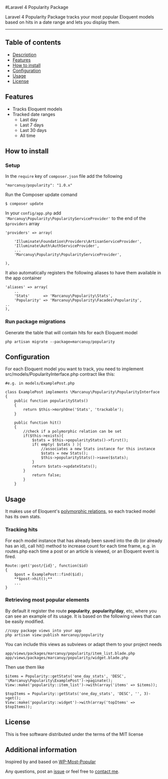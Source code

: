 #Laravel 4 Popularity Package

Laravel 4 Popularity Package tracks your most popular Eloquent models based on hits in a date range and lets you display them.

----
## Table of contents
 
* [Description](#description)
* [Features](#features)
* [How to install](#how-to-install)
* [Configuration](#configuration)
* [Usage](#usage)
* [License](#license)

## Features

* Tracks Eloquent models
* Tracked date ranges
  * Last day
  * Last 7 days
  * Last 30 days
  * All time

## How to install
### Setup
In the `require` key of `composer.json` file add the following

    "marcanuy/popularity": "1.0.x"

Run the Composer update comand

    $ composer update

In your `config/app.php` add `'Marcanuy\Popularity\PopularityServiceProvider'` to the end of the `$providers` array

    'providers' => array(

        'Illuminate\Foundation\Providers\ArtisanServiceProvider',
        'Illuminate\Auth\AuthServiceProvider',
        ...
        'Marcanuy\Popularity\PopularityServiceProvider',

    ),

It also automatically registers the following aliases to have them available in the app container

    'aliases' => array(
        ..
        'Stats'      => 'Marcanuy\Popularity\Stats',
        'Popularity' => 'Marcanuy\Popularity\Facades\Popularity',
	..
    ),

### Run package migrations
Generate the table that will contain hits for each Eloquent model

    php artisan migrate --package=marcanuy/popularity
    
## Configuration

For each Eloquent model you want to track, you need to implement src/models/PopularityInterface.php contract like this:

    #e.g. in models/ExamplePost.php

    class ExamplePost implements \Marcanuy\Popularity\PopularityInterface
    {
        public function popularityStats()
        {
            return $this->morphOne('Stats', 'trackable');
        }

        public function hit()
        {
            //check if a polymorphic relation can be set
            if($this->exists){
                $stats = $this->popularityStats()->first();
                if( empty( $stats ) ){
                    //associates a new Stats instance for this instance
                    $stats = new Stats();
                    $this->popularityStats()->save($stats);
                }
                return $stats->updateStats();
            }
                return false;            
            }
        }

## Usage

It makes use of Eloquent's [polymorphic relations](http://laravel.com/docs/eloquent#polymorphic-relations), so each tracked model has its own stats.

### Tracking hits
For each model instance that has already been saved into the db (or already has an id), call hit() method to increase count for each time frame, e.g. in routes.php each time a post or an article is viewed, or an Eloquent event is fired.

    Route::get('post/{id}', function($id)
    {
        $post = ExamplePost::find($id);
        **$post->hit();**
        ...
    }

### Retrieving most popular elements
By default it register the route **popularity**, **popularity/day**, etc, where you can see an example of its usage. It is based on the following views that can be easily modified.

    //copy package views into your app
    php artisan view:publish marcanuy/popularity

You can include this views as subviews or adapt them to your project needs

    app/views/packages/marcanuy/popularity/item_list.blade.php
    app/views/packages/marcanuy/popularity/widget.blade.php
    
Then use them like

    $items = Popularity::getStats('one_day_stats', 'DESC', '\Marcanuy\Popularity\ExamplePost')->paginate();
    View::make('popularity::item_list')->with(array('items' => $items));

    $topItems = Popularity::getStats('one_day_stats', 'DESC', '', 3)->get();
    View::make('popularity::widget')->with(array('topItems' => $topItems));
    
## License

This is free software distributed under the terms of the MIT license

## Additional information

Inspired by and based on [WP-Most-Popular](https://github.com/MattGeri/WP-Most-Popular)

Any questions, post an [issue](https://github.com/marcanuy/Popularity/issues) or feel free to [contact me](http://twitter.com/marcanuy).

